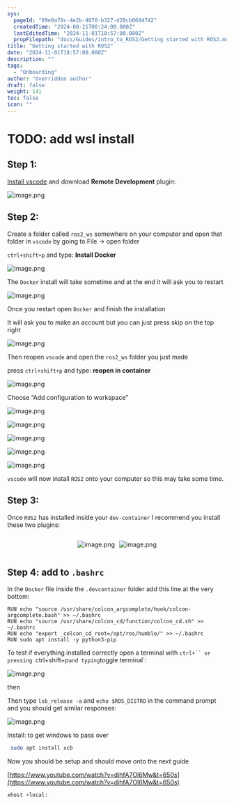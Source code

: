 ```yaml
---
sys:
  pageId: "89e0a78c-4e2b-4070-b327-d28cb0694742"
  createdTime: "2024-08-21T00:24:00.000Z"
  lastEditedTime: "2024-11-01T18:57:00.000Z"
  propFilepath: "docs/Guides/intro_to_ROS2/Getting started with ROS2.md"
title: "Getting started with ROS2"
date: "2024-11-01T18:57:00.000Z"
description: ""
tags:
  - "Onboarding"
author: "Overridden author"
draft: false
weight: 141
toc: false
icon: ""
---
```


# TODO: add wsl install

## Step 1:

[Install vscode](https://code.visualstudio.com/download) and download **Remote Development** plugin:

![image.png](https://prod-files-secure.s3.us-west-2.amazonaws.com/d518164a-d88e-44d1-a4ee-3adb3bd8bce0/efb52993-1881-4a40-b95e-6f020334f022/image.png?X-Amz-Algorithm=AWS4-HMAC-SHA256&X-Amz-Content-Sha256=UNSIGNED-PAYLOAD&X-Amz-Credential=ASIAZI2LB4662EHLSVXZ%2F20250416%2Fus-west-2%2Fs3%2Faws4_request&X-Amz-Date=20250416T041037Z&X-Amz-Expires=3600&X-Amz-Security-Token=IQoJb3JpZ2luX2VjELT%2F%2F%2F%2F%2F%2F%2F%2F%2F%2FwEaCXVzLXdlc3QtMiJGMEQCIAlsPmmAU8wmlh4Zz5JolZsUwhg7GUU1M%2FxdpCQronJAAiAF5on%2BcleKmc%2BWUw10P%2BLiZmiM7k88Vg7TWHEZsyTsair%2FAwg9EAAaDDYzNzQyMzE4MzgwNSIM3SpTMXb4hrv9TJWAKtwD8v6U8T1GIZNgIN7SLGt35WBBK%2FmKhwY1xCdLiDv8DRS6i%2FAvXDQLToj%2FpHdLziv777jhHvEJOGxV0wGeWWPLijzsvezza%2FKOlNI0olcxgFo1F5qZzlCFfM8G6Ach7uYO3ELG8hNjR6zxZuHUrTkDtot%2B7brnO6OUCopF1M4nmSmEeDDHMYNKfshNhkPcgw%2FR8AJJZxjwj%2BeoBB6X8vkotsvhdmt3tWB3wFKr1aaMjxruYWgRXtKAqmO43RscrffwVQOXXtR6pUS0U0MnStnoCbSlstBvp1GlcPjf0WhLAMtqyRzi98uWCLTjpKrrr11I80HskNMgdm6SGEtnchtn9KJ3HJq5oh9KYTWHhKBH40QJ9cCtWn85MMLT%2BMOfJraqU41UIk1Y3hweUoDBpIhIvW2bwTbLql7xpn1OW68HsicO7MOkvXf7QCQVqGUQC6JFsLnCxvNaeHIXscCRhvmqql8mCtcnTThXhQeeHFywuNlOCehH4DTBr7EQdHdq3MA8V5Oj73w2CGtPBO3NiNgmH5CGnbcd2lWM%2FU%2Bj82kfrfPV%2Fis1efvy8v1N7nfCICuw8OMNAkr2o1%2BRJgjhO0aaIBERtLpkWTUZyIHU5%2Fz8hSwLztW3P9xn7Mq2vZww79X8vwY6pgG%2BNHt512rIgyLgCO9tVtYuAPVbsaWsYix4ZA9mgPLDyKkbfe26VVG0ZC7r2VVY1pEoaCOkx64AYRRVVhBMGckT2NMU0tyAsyo%2Fskt8Q%2FAgApDvHqtX0HxZf8DJQ3S1ehVhBcXHJSkfs0E1hTGe072kKuVQ%2B%2B0m%2B4fJezzsAOOREByTxpe8pFp0SqEKXuidFuQP9uJZqr1vYond8OjZxZwU4PIiU6ko&X-Amz-Signature=92660010d5138377277f319dfd552fabf585349ee4e6250b62c34b0245ca3a2d&X-Amz-SignedHeaders=host&x-id=GetObject)

## Step 2:

Create a folder called `ros2_ws` somewhere on your computer and open that folder in `vscode` by going to File → open folder 

`ctrl+shift+p` and type: **Install Docker**

![image.png](https://prod-files-secure.s3.us-west-2.amazonaws.com/d518164a-d88e-44d1-a4ee-3adb3bd8bce0/2269dc0e-1cd5-47ff-bceb-c04ad9b2eab0/image.png?X-Amz-Algorithm=AWS4-HMAC-SHA256&X-Amz-Content-Sha256=UNSIGNED-PAYLOAD&X-Amz-Credential=ASIAZI2LB4662EHLSVXZ%2F20250416%2Fus-west-2%2Fs3%2Faws4_request&X-Amz-Date=20250416T041037Z&X-Amz-Expires=3600&X-Amz-Security-Token=IQoJb3JpZ2luX2VjELT%2F%2F%2F%2F%2F%2F%2F%2F%2F%2FwEaCXVzLXdlc3QtMiJGMEQCIAlsPmmAU8wmlh4Zz5JolZsUwhg7GUU1M%2FxdpCQronJAAiAF5on%2BcleKmc%2BWUw10P%2BLiZmiM7k88Vg7TWHEZsyTsair%2FAwg9EAAaDDYzNzQyMzE4MzgwNSIM3SpTMXb4hrv9TJWAKtwD8v6U8T1GIZNgIN7SLGt35WBBK%2FmKhwY1xCdLiDv8DRS6i%2FAvXDQLToj%2FpHdLziv777jhHvEJOGxV0wGeWWPLijzsvezza%2FKOlNI0olcxgFo1F5qZzlCFfM8G6Ach7uYO3ELG8hNjR6zxZuHUrTkDtot%2B7brnO6OUCopF1M4nmSmEeDDHMYNKfshNhkPcgw%2FR8AJJZxjwj%2BeoBB6X8vkotsvhdmt3tWB3wFKr1aaMjxruYWgRXtKAqmO43RscrffwVQOXXtR6pUS0U0MnStnoCbSlstBvp1GlcPjf0WhLAMtqyRzi98uWCLTjpKrrr11I80HskNMgdm6SGEtnchtn9KJ3HJq5oh9KYTWHhKBH40QJ9cCtWn85MMLT%2BMOfJraqU41UIk1Y3hweUoDBpIhIvW2bwTbLql7xpn1OW68HsicO7MOkvXf7QCQVqGUQC6JFsLnCxvNaeHIXscCRhvmqql8mCtcnTThXhQeeHFywuNlOCehH4DTBr7EQdHdq3MA8V5Oj73w2CGtPBO3NiNgmH5CGnbcd2lWM%2FU%2Bj82kfrfPV%2Fis1efvy8v1N7nfCICuw8OMNAkr2o1%2BRJgjhO0aaIBERtLpkWTUZyIHU5%2Fz8hSwLztW3P9xn7Mq2vZww79X8vwY6pgG%2BNHt512rIgyLgCO9tVtYuAPVbsaWsYix4ZA9mgPLDyKkbfe26VVG0ZC7r2VVY1pEoaCOkx64AYRRVVhBMGckT2NMU0tyAsyo%2Fskt8Q%2FAgApDvHqtX0HxZf8DJQ3S1ehVhBcXHJSkfs0E1hTGe072kKuVQ%2B%2B0m%2B4fJezzsAOOREByTxpe8pFp0SqEKXuidFuQP9uJZqr1vYond8OjZxZwU4PIiU6ko&X-Amz-Signature=a9334fbd2b8cc7c8986b9dbc0f07481b9d84b31fdc865173d0f7a6205c82d243&X-Amz-SignedHeaders=host&x-id=GetObject)

The `Docker` install will take sometime and at the end it will ask you to restart

![image.png](https://prod-files-secure.s3.us-west-2.amazonaws.com/d518164a-d88e-44d1-a4ee-3adb3bd8bce0/ed233f78-be33-4b1f-b89c-9c346c0e961e/image.png?X-Amz-Algorithm=AWS4-HMAC-SHA256&X-Amz-Content-Sha256=UNSIGNED-PAYLOAD&X-Amz-Credential=ASIAZI2LB4662EHLSVXZ%2F20250416%2Fus-west-2%2Fs3%2Faws4_request&X-Amz-Date=20250416T041037Z&X-Amz-Expires=3600&X-Amz-Security-Token=IQoJb3JpZ2luX2VjELT%2F%2F%2F%2F%2F%2F%2F%2F%2F%2FwEaCXVzLXdlc3QtMiJGMEQCIAlsPmmAU8wmlh4Zz5JolZsUwhg7GUU1M%2FxdpCQronJAAiAF5on%2BcleKmc%2BWUw10P%2BLiZmiM7k88Vg7TWHEZsyTsair%2FAwg9EAAaDDYzNzQyMzE4MzgwNSIM3SpTMXb4hrv9TJWAKtwD8v6U8T1GIZNgIN7SLGt35WBBK%2FmKhwY1xCdLiDv8DRS6i%2FAvXDQLToj%2FpHdLziv777jhHvEJOGxV0wGeWWPLijzsvezza%2FKOlNI0olcxgFo1F5qZzlCFfM8G6Ach7uYO3ELG8hNjR6zxZuHUrTkDtot%2B7brnO6OUCopF1M4nmSmEeDDHMYNKfshNhkPcgw%2FR8AJJZxjwj%2BeoBB6X8vkotsvhdmt3tWB3wFKr1aaMjxruYWgRXtKAqmO43RscrffwVQOXXtR6pUS0U0MnStnoCbSlstBvp1GlcPjf0WhLAMtqyRzi98uWCLTjpKrrr11I80HskNMgdm6SGEtnchtn9KJ3HJq5oh9KYTWHhKBH40QJ9cCtWn85MMLT%2BMOfJraqU41UIk1Y3hweUoDBpIhIvW2bwTbLql7xpn1OW68HsicO7MOkvXf7QCQVqGUQC6JFsLnCxvNaeHIXscCRhvmqql8mCtcnTThXhQeeHFywuNlOCehH4DTBr7EQdHdq3MA8V5Oj73w2CGtPBO3NiNgmH5CGnbcd2lWM%2FU%2Bj82kfrfPV%2Fis1efvy8v1N7nfCICuw8OMNAkr2o1%2BRJgjhO0aaIBERtLpkWTUZyIHU5%2Fz8hSwLztW3P9xn7Mq2vZww79X8vwY6pgG%2BNHt512rIgyLgCO9tVtYuAPVbsaWsYix4ZA9mgPLDyKkbfe26VVG0ZC7r2VVY1pEoaCOkx64AYRRVVhBMGckT2NMU0tyAsyo%2Fskt8Q%2FAgApDvHqtX0HxZf8DJQ3S1ehVhBcXHJSkfs0E1hTGe072kKuVQ%2B%2B0m%2B4fJezzsAOOREByTxpe8pFp0SqEKXuidFuQP9uJZqr1vYond8OjZxZwU4PIiU6ko&X-Amz-Signature=c75f68a5832aa2321c183af52caf10c8fec4a311400a087f996c249d8169b4a6&X-Amz-SignedHeaders=host&x-id=GetObject)

Once you restart open `Docker` and finish the installation

It will ask you to make an account but you can just press skip on the top right

![image.png](https://prod-files-secure.s3.us-west-2.amazonaws.com/d518164a-d88e-44d1-a4ee-3adb3bd8bce0/21010ad9-1659-4fd9-9f59-9932a09b2a3d/image.png?X-Amz-Algorithm=AWS4-HMAC-SHA256&X-Amz-Content-Sha256=UNSIGNED-PAYLOAD&X-Amz-Credential=ASIAZI2LB4662EHLSVXZ%2F20250416%2Fus-west-2%2Fs3%2Faws4_request&X-Amz-Date=20250416T041037Z&X-Amz-Expires=3600&X-Amz-Security-Token=IQoJb3JpZ2luX2VjELT%2F%2F%2F%2F%2F%2F%2F%2F%2F%2FwEaCXVzLXdlc3QtMiJGMEQCIAlsPmmAU8wmlh4Zz5JolZsUwhg7GUU1M%2FxdpCQronJAAiAF5on%2BcleKmc%2BWUw10P%2BLiZmiM7k88Vg7TWHEZsyTsair%2FAwg9EAAaDDYzNzQyMzE4MzgwNSIM3SpTMXb4hrv9TJWAKtwD8v6U8T1GIZNgIN7SLGt35WBBK%2FmKhwY1xCdLiDv8DRS6i%2FAvXDQLToj%2FpHdLziv777jhHvEJOGxV0wGeWWPLijzsvezza%2FKOlNI0olcxgFo1F5qZzlCFfM8G6Ach7uYO3ELG8hNjR6zxZuHUrTkDtot%2B7brnO6OUCopF1M4nmSmEeDDHMYNKfshNhkPcgw%2FR8AJJZxjwj%2BeoBB6X8vkotsvhdmt3tWB3wFKr1aaMjxruYWgRXtKAqmO43RscrffwVQOXXtR6pUS0U0MnStnoCbSlstBvp1GlcPjf0WhLAMtqyRzi98uWCLTjpKrrr11I80HskNMgdm6SGEtnchtn9KJ3HJq5oh9KYTWHhKBH40QJ9cCtWn85MMLT%2BMOfJraqU41UIk1Y3hweUoDBpIhIvW2bwTbLql7xpn1OW68HsicO7MOkvXf7QCQVqGUQC6JFsLnCxvNaeHIXscCRhvmqql8mCtcnTThXhQeeHFywuNlOCehH4DTBr7EQdHdq3MA8V5Oj73w2CGtPBO3NiNgmH5CGnbcd2lWM%2FU%2Bj82kfrfPV%2Fis1efvy8v1N7nfCICuw8OMNAkr2o1%2BRJgjhO0aaIBERtLpkWTUZyIHU5%2Fz8hSwLztW3P9xn7Mq2vZww79X8vwY6pgG%2BNHt512rIgyLgCO9tVtYuAPVbsaWsYix4ZA9mgPLDyKkbfe26VVG0ZC7r2VVY1pEoaCOkx64AYRRVVhBMGckT2NMU0tyAsyo%2Fskt8Q%2FAgApDvHqtX0HxZf8DJQ3S1ehVhBcXHJSkfs0E1hTGe072kKuVQ%2B%2B0m%2B4fJezzsAOOREByTxpe8pFp0SqEKXuidFuQP9uJZqr1vYond8OjZxZwU4PIiU6ko&X-Amz-Signature=b6dd779295438ab4a95ce43de80213b0dcce0e2115809bacc7c43a2bfef9d0da&X-Amz-SignedHeaders=host&x-id=GetObject)

Then reopen `vscode` and open the `ros2_ws` folder you just made

press `ctrl+shift+p` and type: **reopen in container**

![image.png](https://prod-files-secure.s3.us-west-2.amazonaws.com/d518164a-d88e-44d1-a4ee-3adb3bd8bce0/4e93b8c2-41ad-488c-8095-c74205196118/image.png?X-Amz-Algorithm=AWS4-HMAC-SHA256&X-Amz-Content-Sha256=UNSIGNED-PAYLOAD&X-Amz-Credential=ASIAZI2LB4662EHLSVXZ%2F20250416%2Fus-west-2%2Fs3%2Faws4_request&X-Amz-Date=20250416T041037Z&X-Amz-Expires=3600&X-Amz-Security-Token=IQoJb3JpZ2luX2VjELT%2F%2F%2F%2F%2F%2F%2F%2F%2F%2FwEaCXVzLXdlc3QtMiJGMEQCIAlsPmmAU8wmlh4Zz5JolZsUwhg7GUU1M%2FxdpCQronJAAiAF5on%2BcleKmc%2BWUw10P%2BLiZmiM7k88Vg7TWHEZsyTsair%2FAwg9EAAaDDYzNzQyMzE4MzgwNSIM3SpTMXb4hrv9TJWAKtwD8v6U8T1GIZNgIN7SLGt35WBBK%2FmKhwY1xCdLiDv8DRS6i%2FAvXDQLToj%2FpHdLziv777jhHvEJOGxV0wGeWWPLijzsvezza%2FKOlNI0olcxgFo1F5qZzlCFfM8G6Ach7uYO3ELG8hNjR6zxZuHUrTkDtot%2B7brnO6OUCopF1M4nmSmEeDDHMYNKfshNhkPcgw%2FR8AJJZxjwj%2BeoBB6X8vkotsvhdmt3tWB3wFKr1aaMjxruYWgRXtKAqmO43RscrffwVQOXXtR6pUS0U0MnStnoCbSlstBvp1GlcPjf0WhLAMtqyRzi98uWCLTjpKrrr11I80HskNMgdm6SGEtnchtn9KJ3HJq5oh9KYTWHhKBH40QJ9cCtWn85MMLT%2BMOfJraqU41UIk1Y3hweUoDBpIhIvW2bwTbLql7xpn1OW68HsicO7MOkvXf7QCQVqGUQC6JFsLnCxvNaeHIXscCRhvmqql8mCtcnTThXhQeeHFywuNlOCehH4DTBr7EQdHdq3MA8V5Oj73w2CGtPBO3NiNgmH5CGnbcd2lWM%2FU%2Bj82kfrfPV%2Fis1efvy8v1N7nfCICuw8OMNAkr2o1%2BRJgjhO0aaIBERtLpkWTUZyIHU5%2Fz8hSwLztW3P9xn7Mq2vZww79X8vwY6pgG%2BNHt512rIgyLgCO9tVtYuAPVbsaWsYix4ZA9mgPLDyKkbfe26VVG0ZC7r2VVY1pEoaCOkx64AYRRVVhBMGckT2NMU0tyAsyo%2Fskt8Q%2FAgApDvHqtX0HxZf8DJQ3S1ehVhBcXHJSkfs0E1hTGe072kKuVQ%2B%2B0m%2B4fJezzsAOOREByTxpe8pFp0SqEKXuidFuQP9uJZqr1vYond8OjZxZwU4PIiU6ko&X-Amz-Signature=1e915c6482931ceae986d38332fb0e9c688da7a1396e5248165717c4682a0329&X-Amz-SignedHeaders=host&x-id=GetObject)

Choose “Add configuration to workspace”

![image.png](https://prod-files-secure.s3.us-west-2.amazonaws.com/d518164a-d88e-44d1-a4ee-3adb3bd8bce0/9560b282-5060-4989-ba37-97e7b2c22476/image.png?X-Amz-Algorithm=AWS4-HMAC-SHA256&X-Amz-Content-Sha256=UNSIGNED-PAYLOAD&X-Amz-Credential=ASIAZI2LB4662EHLSVXZ%2F20250416%2Fus-west-2%2Fs3%2Faws4_request&X-Amz-Date=20250416T041037Z&X-Amz-Expires=3600&X-Amz-Security-Token=IQoJb3JpZ2luX2VjELT%2F%2F%2F%2F%2F%2F%2F%2F%2F%2FwEaCXVzLXdlc3QtMiJGMEQCIAlsPmmAU8wmlh4Zz5JolZsUwhg7GUU1M%2FxdpCQronJAAiAF5on%2BcleKmc%2BWUw10P%2BLiZmiM7k88Vg7TWHEZsyTsair%2FAwg9EAAaDDYzNzQyMzE4MzgwNSIM3SpTMXb4hrv9TJWAKtwD8v6U8T1GIZNgIN7SLGt35WBBK%2FmKhwY1xCdLiDv8DRS6i%2FAvXDQLToj%2FpHdLziv777jhHvEJOGxV0wGeWWPLijzsvezza%2FKOlNI0olcxgFo1F5qZzlCFfM8G6Ach7uYO3ELG8hNjR6zxZuHUrTkDtot%2B7brnO6OUCopF1M4nmSmEeDDHMYNKfshNhkPcgw%2FR8AJJZxjwj%2BeoBB6X8vkotsvhdmt3tWB3wFKr1aaMjxruYWgRXtKAqmO43RscrffwVQOXXtR6pUS0U0MnStnoCbSlstBvp1GlcPjf0WhLAMtqyRzi98uWCLTjpKrrr11I80HskNMgdm6SGEtnchtn9KJ3HJq5oh9KYTWHhKBH40QJ9cCtWn85MMLT%2BMOfJraqU41UIk1Y3hweUoDBpIhIvW2bwTbLql7xpn1OW68HsicO7MOkvXf7QCQVqGUQC6JFsLnCxvNaeHIXscCRhvmqql8mCtcnTThXhQeeHFywuNlOCehH4DTBr7EQdHdq3MA8V5Oj73w2CGtPBO3NiNgmH5CGnbcd2lWM%2FU%2Bj82kfrfPV%2Fis1efvy8v1N7nfCICuw8OMNAkr2o1%2BRJgjhO0aaIBERtLpkWTUZyIHU5%2Fz8hSwLztW3P9xn7Mq2vZww79X8vwY6pgG%2BNHt512rIgyLgCO9tVtYuAPVbsaWsYix4ZA9mgPLDyKkbfe26VVG0ZC7r2VVY1pEoaCOkx64AYRRVVhBMGckT2NMU0tyAsyo%2Fskt8Q%2FAgApDvHqtX0HxZf8DJQ3S1ehVhBcXHJSkfs0E1hTGe072kKuVQ%2B%2B0m%2B4fJezzsAOOREByTxpe8pFp0SqEKXuidFuQP9uJZqr1vYond8OjZxZwU4PIiU6ko&X-Amz-Signature=ea9132c6dec357bc69e8dbc8a62f07b03539dcd05afa1c9c6f87317241be36bf&X-Amz-SignedHeaders=host&x-id=GetObject)

![image.png](https://prod-files-secure.s3.us-west-2.amazonaws.com/d518164a-d88e-44d1-a4ee-3adb3bd8bce0/2ee63f81-886b-48e8-a553-dc6e5eac99e4/image.png?X-Amz-Algorithm=AWS4-HMAC-SHA256&X-Amz-Content-Sha256=UNSIGNED-PAYLOAD&X-Amz-Credential=ASIAZI2LB4662EHLSVXZ%2F20250416%2Fus-west-2%2Fs3%2Faws4_request&X-Amz-Date=20250416T041037Z&X-Amz-Expires=3600&X-Amz-Security-Token=IQoJb3JpZ2luX2VjELT%2F%2F%2F%2F%2F%2F%2F%2F%2F%2FwEaCXVzLXdlc3QtMiJGMEQCIAlsPmmAU8wmlh4Zz5JolZsUwhg7GUU1M%2FxdpCQronJAAiAF5on%2BcleKmc%2BWUw10P%2BLiZmiM7k88Vg7TWHEZsyTsair%2FAwg9EAAaDDYzNzQyMzE4MzgwNSIM3SpTMXb4hrv9TJWAKtwD8v6U8T1GIZNgIN7SLGt35WBBK%2FmKhwY1xCdLiDv8DRS6i%2FAvXDQLToj%2FpHdLziv777jhHvEJOGxV0wGeWWPLijzsvezza%2FKOlNI0olcxgFo1F5qZzlCFfM8G6Ach7uYO3ELG8hNjR6zxZuHUrTkDtot%2B7brnO6OUCopF1M4nmSmEeDDHMYNKfshNhkPcgw%2FR8AJJZxjwj%2BeoBB6X8vkotsvhdmt3tWB3wFKr1aaMjxruYWgRXtKAqmO43RscrffwVQOXXtR6pUS0U0MnStnoCbSlstBvp1GlcPjf0WhLAMtqyRzi98uWCLTjpKrrr11I80HskNMgdm6SGEtnchtn9KJ3HJq5oh9KYTWHhKBH40QJ9cCtWn85MMLT%2BMOfJraqU41UIk1Y3hweUoDBpIhIvW2bwTbLql7xpn1OW68HsicO7MOkvXf7QCQVqGUQC6JFsLnCxvNaeHIXscCRhvmqql8mCtcnTThXhQeeHFywuNlOCehH4DTBr7EQdHdq3MA8V5Oj73w2CGtPBO3NiNgmH5CGnbcd2lWM%2FU%2Bj82kfrfPV%2Fis1efvy8v1N7nfCICuw8OMNAkr2o1%2BRJgjhO0aaIBERtLpkWTUZyIHU5%2Fz8hSwLztW3P9xn7Mq2vZww79X8vwY6pgG%2BNHt512rIgyLgCO9tVtYuAPVbsaWsYix4ZA9mgPLDyKkbfe26VVG0ZC7r2VVY1pEoaCOkx64AYRRVVhBMGckT2NMU0tyAsyo%2Fskt8Q%2FAgApDvHqtX0HxZf8DJQ3S1ehVhBcXHJSkfs0E1hTGe072kKuVQ%2B%2B0m%2B4fJezzsAOOREByTxpe8pFp0SqEKXuidFuQP9uJZqr1vYond8OjZxZwU4PIiU6ko&X-Amz-Signature=909364fbef52b58338148ec574c353f2b594ab1b5b66e5963199771423b5d809&X-Amz-SignedHeaders=host&x-id=GetObject)

![image.png](https://prod-files-secure.s3.us-west-2.amazonaws.com/d518164a-d88e-44d1-a4ee-3adb3bd8bce0/ae1580b2-b048-407e-aed9-b584224a7a04/image.png?X-Amz-Algorithm=AWS4-HMAC-SHA256&X-Amz-Content-Sha256=UNSIGNED-PAYLOAD&X-Amz-Credential=ASIAZI2LB4662EHLSVXZ%2F20250416%2Fus-west-2%2Fs3%2Faws4_request&X-Amz-Date=20250416T041037Z&X-Amz-Expires=3600&X-Amz-Security-Token=IQoJb3JpZ2luX2VjELT%2F%2F%2F%2F%2F%2F%2F%2F%2F%2FwEaCXVzLXdlc3QtMiJGMEQCIAlsPmmAU8wmlh4Zz5JolZsUwhg7GUU1M%2FxdpCQronJAAiAF5on%2BcleKmc%2BWUw10P%2BLiZmiM7k88Vg7TWHEZsyTsair%2FAwg9EAAaDDYzNzQyMzE4MzgwNSIM3SpTMXb4hrv9TJWAKtwD8v6U8T1GIZNgIN7SLGt35WBBK%2FmKhwY1xCdLiDv8DRS6i%2FAvXDQLToj%2FpHdLziv777jhHvEJOGxV0wGeWWPLijzsvezza%2FKOlNI0olcxgFo1F5qZzlCFfM8G6Ach7uYO3ELG8hNjR6zxZuHUrTkDtot%2B7brnO6OUCopF1M4nmSmEeDDHMYNKfshNhkPcgw%2FR8AJJZxjwj%2BeoBB6X8vkotsvhdmt3tWB3wFKr1aaMjxruYWgRXtKAqmO43RscrffwVQOXXtR6pUS0U0MnStnoCbSlstBvp1GlcPjf0WhLAMtqyRzi98uWCLTjpKrrr11I80HskNMgdm6SGEtnchtn9KJ3HJq5oh9KYTWHhKBH40QJ9cCtWn85MMLT%2BMOfJraqU41UIk1Y3hweUoDBpIhIvW2bwTbLql7xpn1OW68HsicO7MOkvXf7QCQVqGUQC6JFsLnCxvNaeHIXscCRhvmqql8mCtcnTThXhQeeHFywuNlOCehH4DTBr7EQdHdq3MA8V5Oj73w2CGtPBO3NiNgmH5CGnbcd2lWM%2FU%2Bj82kfrfPV%2Fis1efvy8v1N7nfCICuw8OMNAkr2o1%2BRJgjhO0aaIBERtLpkWTUZyIHU5%2Fz8hSwLztW3P9xn7Mq2vZww79X8vwY6pgG%2BNHt512rIgyLgCO9tVtYuAPVbsaWsYix4ZA9mgPLDyKkbfe26VVG0ZC7r2VVY1pEoaCOkx64AYRRVVhBMGckT2NMU0tyAsyo%2Fskt8Q%2FAgApDvHqtX0HxZf8DJQ3S1ehVhBcXHJSkfs0E1hTGe072kKuVQ%2B%2B0m%2B4fJezzsAOOREByTxpe8pFp0SqEKXuidFuQP9uJZqr1vYond8OjZxZwU4PIiU6ko&X-Amz-Signature=852c956a6ab7752ea50411cd546bb5e46d9a03916e1cbe65c1b519ffc95e6315&X-Amz-SignedHeaders=host&x-id=GetObject)

![image.png](https://prod-files-secure.s3.us-west-2.amazonaws.com/d518164a-d88e-44d1-a4ee-3adb3bd8bce0/53255b28-f75e-430f-b9e3-c0ac8577e42b/image.png?X-Amz-Algorithm=AWS4-HMAC-SHA256&X-Amz-Content-Sha256=UNSIGNED-PAYLOAD&X-Amz-Credential=ASIAZI2LB4662EHLSVXZ%2F20250416%2Fus-west-2%2Fs3%2Faws4_request&X-Amz-Date=20250416T041037Z&X-Amz-Expires=3600&X-Amz-Security-Token=IQoJb3JpZ2luX2VjELT%2F%2F%2F%2F%2F%2F%2F%2F%2F%2FwEaCXVzLXdlc3QtMiJGMEQCIAlsPmmAU8wmlh4Zz5JolZsUwhg7GUU1M%2FxdpCQronJAAiAF5on%2BcleKmc%2BWUw10P%2BLiZmiM7k88Vg7TWHEZsyTsair%2FAwg9EAAaDDYzNzQyMzE4MzgwNSIM3SpTMXb4hrv9TJWAKtwD8v6U8T1GIZNgIN7SLGt35WBBK%2FmKhwY1xCdLiDv8DRS6i%2FAvXDQLToj%2FpHdLziv777jhHvEJOGxV0wGeWWPLijzsvezza%2FKOlNI0olcxgFo1F5qZzlCFfM8G6Ach7uYO3ELG8hNjR6zxZuHUrTkDtot%2B7brnO6OUCopF1M4nmSmEeDDHMYNKfshNhkPcgw%2FR8AJJZxjwj%2BeoBB6X8vkotsvhdmt3tWB3wFKr1aaMjxruYWgRXtKAqmO43RscrffwVQOXXtR6pUS0U0MnStnoCbSlstBvp1GlcPjf0WhLAMtqyRzi98uWCLTjpKrrr11I80HskNMgdm6SGEtnchtn9KJ3HJq5oh9KYTWHhKBH40QJ9cCtWn85MMLT%2BMOfJraqU41UIk1Y3hweUoDBpIhIvW2bwTbLql7xpn1OW68HsicO7MOkvXf7QCQVqGUQC6JFsLnCxvNaeHIXscCRhvmqql8mCtcnTThXhQeeHFywuNlOCehH4DTBr7EQdHdq3MA8V5Oj73w2CGtPBO3NiNgmH5CGnbcd2lWM%2FU%2Bj82kfrfPV%2Fis1efvy8v1N7nfCICuw8OMNAkr2o1%2BRJgjhO0aaIBERtLpkWTUZyIHU5%2Fz8hSwLztW3P9xn7Mq2vZww79X8vwY6pgG%2BNHt512rIgyLgCO9tVtYuAPVbsaWsYix4ZA9mgPLDyKkbfe26VVG0ZC7r2VVY1pEoaCOkx64AYRRVVhBMGckT2NMU0tyAsyo%2Fskt8Q%2FAgApDvHqtX0HxZf8DJQ3S1ehVhBcXHJSkfs0E1hTGe072kKuVQ%2B%2B0m%2B4fJezzsAOOREByTxpe8pFp0SqEKXuidFuQP9uJZqr1vYond8OjZxZwU4PIiU6ko&X-Amz-Signature=dff8eefdefe177267fcd2cc5cb98827e0656f7cecdb40b6f9fea06b8aa3a3c3d&X-Amz-SignedHeaders=host&x-id=GetObject)

![image.png](https://prod-files-secure.s3.us-west-2.amazonaws.com/d518164a-d88e-44d1-a4ee-3adb3bd8bce0/7c562767-5af9-4ffb-97d1-327bcdf4ee00/image.png?X-Amz-Algorithm=AWS4-HMAC-SHA256&X-Amz-Content-Sha256=UNSIGNED-PAYLOAD&X-Amz-Credential=ASIAZI2LB4662EHLSVXZ%2F20250416%2Fus-west-2%2Fs3%2Faws4_request&X-Amz-Date=20250416T041037Z&X-Amz-Expires=3600&X-Amz-Security-Token=IQoJb3JpZ2luX2VjELT%2F%2F%2F%2F%2F%2F%2F%2F%2F%2FwEaCXVzLXdlc3QtMiJGMEQCIAlsPmmAU8wmlh4Zz5JolZsUwhg7GUU1M%2FxdpCQronJAAiAF5on%2BcleKmc%2BWUw10P%2BLiZmiM7k88Vg7TWHEZsyTsair%2FAwg9EAAaDDYzNzQyMzE4MzgwNSIM3SpTMXb4hrv9TJWAKtwD8v6U8T1GIZNgIN7SLGt35WBBK%2FmKhwY1xCdLiDv8DRS6i%2FAvXDQLToj%2FpHdLziv777jhHvEJOGxV0wGeWWPLijzsvezza%2FKOlNI0olcxgFo1F5qZzlCFfM8G6Ach7uYO3ELG8hNjR6zxZuHUrTkDtot%2B7brnO6OUCopF1M4nmSmEeDDHMYNKfshNhkPcgw%2FR8AJJZxjwj%2BeoBB6X8vkotsvhdmt3tWB3wFKr1aaMjxruYWgRXtKAqmO43RscrffwVQOXXtR6pUS0U0MnStnoCbSlstBvp1GlcPjf0WhLAMtqyRzi98uWCLTjpKrrr11I80HskNMgdm6SGEtnchtn9KJ3HJq5oh9KYTWHhKBH40QJ9cCtWn85MMLT%2BMOfJraqU41UIk1Y3hweUoDBpIhIvW2bwTbLql7xpn1OW68HsicO7MOkvXf7QCQVqGUQC6JFsLnCxvNaeHIXscCRhvmqql8mCtcnTThXhQeeHFywuNlOCehH4DTBr7EQdHdq3MA8V5Oj73w2CGtPBO3NiNgmH5CGnbcd2lWM%2FU%2Bj82kfrfPV%2Fis1efvy8v1N7nfCICuw8OMNAkr2o1%2BRJgjhO0aaIBERtLpkWTUZyIHU5%2Fz8hSwLztW3P9xn7Mq2vZww79X8vwY6pgG%2BNHt512rIgyLgCO9tVtYuAPVbsaWsYix4ZA9mgPLDyKkbfe26VVG0ZC7r2VVY1pEoaCOkx64AYRRVVhBMGckT2NMU0tyAsyo%2Fskt8Q%2FAgApDvHqtX0HxZf8DJQ3S1ehVhBcXHJSkfs0E1hTGe072kKuVQ%2B%2B0m%2B4fJezzsAOOREByTxpe8pFp0SqEKXuidFuQP9uJZqr1vYond8OjZxZwU4PIiU6ko&X-Amz-Signature=060e34bda92c80cbc1e1aa884dd18ea9d17b498fac61d54988ed95ab845f3d7b&X-Amz-SignedHeaders=host&x-id=GetObject)

`vscode` will now install `ROS2` onto your computer so this may take some time.

## Step 3:

Once `ROS2` has installed inside your `dev-container` I recommend you install these two plugins:

<div style="display: flex;flex-direction: row; column-gap:10px; max-width: 630px;justify-content: center;">
<div>

![image.png](https://prod-files-secure.s3.us-west-2.amazonaws.com/d518164a-d88e-44d1-a4ee-3adb3bd8bce0/3fc3d550-5a54-4ba1-ba6b-faa01cdb7369/image.png?X-Amz-Algorithm=AWS4-HMAC-SHA256&X-Amz-Content-Sha256=UNSIGNED-PAYLOAD&X-Amz-Credential=ASIAZI2LB4664ARQTHJJ%2F20250416%2Fus-west-2%2Fs3%2Faws4_request&X-Amz-Date=20250416T041043Z&X-Amz-Expires=3600&X-Amz-Security-Token=IQoJb3JpZ2luX2VjELT%2F%2F%2F%2F%2F%2F%2F%2F%2F%2FwEaCXVzLXdlc3QtMiJHMEUCIQDe7n7VYGvoAbP1Rmmo0xN0OEiR3cEggDSsBtkbRzUBZQIgCDHMLDj1alO6kiKgFRKCOEfntVC7alx1lQYLX4kKBg0q%2FwMIPRAAGgw2Mzc0MjMxODM4MDUiDBE4VzxqHbF3JdGYMyrcAxrlZUyPkf5RhjuAJAdJEO0dy55l9lyd3TPgygI44dTAknaGBdg4008GG%2FZHNMWgFVfsM3ZEf2SJ476q92UuPOtJjnZ2W%2BLn2dC67bMduKQ6te7GOtENRJ02VBBk9SFl3F2wGW9318SXyoY7rIwjVhOojB4WeTesWmaPXiMQOALoAbVSBbGjQvHw0IGIkLcnDc%2BCfMdlXz8EBhHeOd41QYIzaFXJtu8srpy7Kv9zw%2FqihAuWuBvp7DKFXkrYEIHwXo3%2BE5RpKTXBJbfZEErP27Wfx7jLq7q6WmSzyO2ESZ2MQch7cTdkuZ%2BQ16jo79SFyc55GpE97k8wBB6tPJEycS8Rn1WZS4C2p9NhdHXlU%2B42RdOv5qPUtYFLQjFCs2xaHvnxHhVArEqUApcfG5UF2jlL7hz04%2BLb4BHCLw60b0DZ70xhWJeP5NnVQQDCYNr2flN6PL1c0GoBMjya4K2Q0HifDwgIub604Yfktoh3vIoUB9uKDETLtWw9zVl6ziJW25oSe6lQtKNFk1gn%2F44ngzJn8YIiGvl4JaVr7leo8vjdmknDkYtxKd4n0ej0jRC8iUT2UWFmRUQWKIBZ9hGt7FqZP%2BoMwul0Eg%2Fb4MlToucU6PIY3m2kQjY0ErAnMP7V%2FL8GOqUB5xLhi9psJbKwX8PFuP9yla5VtyDsNwlhOthZGyWq9fBecF1U9cv9oSfmMzjcLGUrVWVLFoPfBnlJw%2BIMtwDcDAlgN45Uo2q47T4m%2FAfc2cQuR2COPhriqXv00mLa8nQeVpJ0DZk%2FZXVi0C57X76n%2FM2K43E9NM%2FAXrOnPqClW%2BnBphqV1FAbQ4eydRj50Z9c5EtvajHLfMrxac7GNuIWeEDLZP3a&X-Amz-Signature=81018d56d4e6496b6d4878fdaa09a8ee2141ba95809d4f8aa9ed1350d357027f&X-Amz-SignedHeaders=host&x-id=GetObject)

</div>
<div>

![image.png](https://prod-files-secure.s3.us-west-2.amazonaws.com/d518164a-d88e-44d1-a4ee-3adb3bd8bce0/d994cc66-13c2-4093-a5a3-f84cf4601a82/image.png?X-Amz-Algorithm=AWS4-HMAC-SHA256&X-Amz-Content-Sha256=UNSIGNED-PAYLOAD&X-Amz-Credential=ASIAZI2LB466YQT2S725%2F20250416%2Fus-west-2%2Fs3%2Faws4_request&X-Amz-Date=20250416T041043Z&X-Amz-Expires=3600&X-Amz-Security-Token=IQoJb3JpZ2luX2VjELT%2F%2F%2F%2F%2F%2F%2F%2F%2F%2FwEaCXVzLXdlc3QtMiJHMEUCIFnl4Q1cIzRoX2Zv15TfnHn3b%2Bpq76F3eXCDDbN0Zaf%2FAiEA4TZofHcEPzPQK%2F4r7%2BIwRWjIEpEfO0FZfdnMFYn0SfAq%2FwMIPRAAGgw2Mzc0MjMxODM4MDUiDDy9GBqpfa9WFrn5kircA5C%2BcDahUcNx4rpr%2BTkhTVvze9d0y48aTlnsVDG3uQ1UPBzzq8GcsvJjFReBhg%2FJ8B%2FfW6p2CrF%2F%2B1sdY4sZ8ahyxAuT%2F5EFY3tzdGXoV6a3AG%2F31JfPAsrYT2sYdFUEo6hgFGhFZ0%2BEGeGXdZF%2FFNDkL%2BrHdMVAXn8QCLUmzRXr1rrKuLopYw8YEcuNe9bW%2FS2vPyIdmME0XKWuo4082wf%2BpBocycwp3nIk%2F2S%2Bcn5nJwYMZr6JQf%2FR5MIJX%2FoKZaDF%2FG2zIcwmB4u6jKsy9xbpeQcf0Lbmb3pSyDpsdn8TzvsIvbNaJebLfYVARjb63ukwllLri64GL2Fj%2F0lPI5%2BGJaHb%2FXkcQOSlMlae0uIyyRKifTN%2F%2BgKehlGnJjaCsi5kkZiu7OqtjZPBIE59AysIqiGcAHciZUDreWgdYSprQjVYmWWssq%2FIBV%2FZU9rJLazpc6KQ2%2FLuoHxvLXuPR1IiizTbdjm11N0Uc%2FsJ0FyHLOOlTOoVwO%2FVGbmF8wtzs%2FYkcfBf20ICdWuamU6x%2BwcQCk1F%2F2FtqVHYUZbzV8TkwOKRonFsSlTdRnKFax0kCUJeDBNgvXNBkapc3Ui00x5M%2ByHLOPvAJ6NrUtDIIv6BrdKI%2BfUF46krCGB9MIzX%2FL8GOqUBJNGkEeCia%2B0ahFV2djDcA2fMqEmOwHfXVPUHdlVO4oseyoFPyCKwpHF2aCVqhtBflaYwFmLRFHGoGgqE43kdZZ8LPkatcet3OgwTnDlHCtVSuCjn94L2x9NlPNjLmNuC%2BepJKbkUCVOXznOYk80Ir0vY0Q%2FmwaF8I8%2FG%2FzpaRKAWNceIf2a45933hSGdMFOGigC2%2BtlcSDlO3cWrIcYmw1Nm2RRQ&X-Amz-Signature=80b617a2345160a523b7b776abacc98fa881d5c7e7cab417edc3636cb29eba76&X-Amz-SignedHeaders=host&x-id=GetObject)

</div>
</div>

## Step 4: add to `.bashrc`

In the `Docker` file inside the `.devcontainer` folder add this line at the very bottom: 

```docker
RUN echo "source /usr/share/colcon_argcomplete/hook/colcon-argcomplete.bash" >> ~/.bashrc
RUN echo "source /usr/share/colcon_cd/function/colcon_cd.sh" >> ~/.bashrc
RUN echo "export _colcon_cd_root=/opt/ros/humble/" >> ~/.bashrc
RUN sudo apt install -y python3-pip 
```

To test if everything installed correctly open a terminal with `ctrl+`` or pressing `ctrl+shift+p` and typing `toggle terminal`:

![image.png](https://prod-files-secure.s3.us-west-2.amazonaws.com/d518164a-d88e-44d1-a4ee-3adb3bd8bce0/6a4943d8-b04e-4c02-9a58-775f3384d1a5/image.png?X-Amz-Algorithm=AWS4-HMAC-SHA256&X-Amz-Content-Sha256=UNSIGNED-PAYLOAD&X-Amz-Credential=ASIAZI2LB4662EHLSVXZ%2F20250416%2Fus-west-2%2Fs3%2Faws4_request&X-Amz-Date=20250416T041037Z&X-Amz-Expires=3600&X-Amz-Security-Token=IQoJb3JpZ2luX2VjELT%2F%2F%2F%2F%2F%2F%2F%2F%2F%2FwEaCXVzLXdlc3QtMiJGMEQCIAlsPmmAU8wmlh4Zz5JolZsUwhg7GUU1M%2FxdpCQronJAAiAF5on%2BcleKmc%2BWUw10P%2BLiZmiM7k88Vg7TWHEZsyTsair%2FAwg9EAAaDDYzNzQyMzE4MzgwNSIM3SpTMXb4hrv9TJWAKtwD8v6U8T1GIZNgIN7SLGt35WBBK%2FmKhwY1xCdLiDv8DRS6i%2FAvXDQLToj%2FpHdLziv777jhHvEJOGxV0wGeWWPLijzsvezza%2FKOlNI0olcxgFo1F5qZzlCFfM8G6Ach7uYO3ELG8hNjR6zxZuHUrTkDtot%2B7brnO6OUCopF1M4nmSmEeDDHMYNKfshNhkPcgw%2FR8AJJZxjwj%2BeoBB6X8vkotsvhdmt3tWB3wFKr1aaMjxruYWgRXtKAqmO43RscrffwVQOXXtR6pUS0U0MnStnoCbSlstBvp1GlcPjf0WhLAMtqyRzi98uWCLTjpKrrr11I80HskNMgdm6SGEtnchtn9KJ3HJq5oh9KYTWHhKBH40QJ9cCtWn85MMLT%2BMOfJraqU41UIk1Y3hweUoDBpIhIvW2bwTbLql7xpn1OW68HsicO7MOkvXf7QCQVqGUQC6JFsLnCxvNaeHIXscCRhvmqql8mCtcnTThXhQeeHFywuNlOCehH4DTBr7EQdHdq3MA8V5Oj73w2CGtPBO3NiNgmH5CGnbcd2lWM%2FU%2Bj82kfrfPV%2Fis1efvy8v1N7nfCICuw8OMNAkr2o1%2BRJgjhO0aaIBERtLpkWTUZyIHU5%2Fz8hSwLztW3P9xn7Mq2vZww79X8vwY6pgG%2BNHt512rIgyLgCO9tVtYuAPVbsaWsYix4ZA9mgPLDyKkbfe26VVG0ZC7r2VVY1pEoaCOkx64AYRRVVhBMGckT2NMU0tyAsyo%2Fskt8Q%2FAgApDvHqtX0HxZf8DJQ3S1ehVhBcXHJSkfs0E1hTGe072kKuVQ%2B%2B0m%2B4fJezzsAOOREByTxpe8pFp0SqEKXuidFuQP9uJZqr1vYond8OjZxZwU4PIiU6ko&X-Amz-Signature=112c9b47dc605ceacdae6bf57561e892bb0768ae26fc7ab98949940bd13a0585&X-Amz-SignedHeaders=host&x-id=GetObject)

then 

Then type `lsb_release -a` and `echo $ROS_DISTRO` in the command prompt and you should get similar responses:

![image.png](https://prod-files-secure.s3.us-west-2.amazonaws.com/d518164a-d88e-44d1-a4ee-3adb3bd8bce0/3e635dec-a805-4e85-8b9e-d000e5b71a4e/image.png?X-Amz-Algorithm=AWS4-HMAC-SHA256&X-Amz-Content-Sha256=UNSIGNED-PAYLOAD&X-Amz-Credential=ASIAZI2LB4662EHLSVXZ%2F20250416%2Fus-west-2%2Fs3%2Faws4_request&X-Amz-Date=20250416T041037Z&X-Amz-Expires=3600&X-Amz-Security-Token=IQoJb3JpZ2luX2VjELT%2F%2F%2F%2F%2F%2F%2F%2F%2F%2FwEaCXVzLXdlc3QtMiJGMEQCIAlsPmmAU8wmlh4Zz5JolZsUwhg7GUU1M%2FxdpCQronJAAiAF5on%2BcleKmc%2BWUw10P%2BLiZmiM7k88Vg7TWHEZsyTsair%2FAwg9EAAaDDYzNzQyMzE4MzgwNSIM3SpTMXb4hrv9TJWAKtwD8v6U8T1GIZNgIN7SLGt35WBBK%2FmKhwY1xCdLiDv8DRS6i%2FAvXDQLToj%2FpHdLziv777jhHvEJOGxV0wGeWWPLijzsvezza%2FKOlNI0olcxgFo1F5qZzlCFfM8G6Ach7uYO3ELG8hNjR6zxZuHUrTkDtot%2B7brnO6OUCopF1M4nmSmEeDDHMYNKfshNhkPcgw%2FR8AJJZxjwj%2BeoBB6X8vkotsvhdmt3tWB3wFKr1aaMjxruYWgRXtKAqmO43RscrffwVQOXXtR6pUS0U0MnStnoCbSlstBvp1GlcPjf0WhLAMtqyRzi98uWCLTjpKrrr11I80HskNMgdm6SGEtnchtn9KJ3HJq5oh9KYTWHhKBH40QJ9cCtWn85MMLT%2BMOfJraqU41UIk1Y3hweUoDBpIhIvW2bwTbLql7xpn1OW68HsicO7MOkvXf7QCQVqGUQC6JFsLnCxvNaeHIXscCRhvmqql8mCtcnTThXhQeeHFywuNlOCehH4DTBr7EQdHdq3MA8V5Oj73w2CGtPBO3NiNgmH5CGnbcd2lWM%2FU%2Bj82kfrfPV%2Fis1efvy8v1N7nfCICuw8OMNAkr2o1%2BRJgjhO0aaIBERtLpkWTUZyIHU5%2Fz8hSwLztW3P9xn7Mq2vZww79X8vwY6pgG%2BNHt512rIgyLgCO9tVtYuAPVbsaWsYix4ZA9mgPLDyKkbfe26VVG0ZC7r2VVY1pEoaCOkx64AYRRVVhBMGckT2NMU0tyAsyo%2Fskt8Q%2FAgApDvHqtX0HxZf8DJQ3S1ehVhBcXHJSkfs0E1hTGe072kKuVQ%2B%2B0m%2B4fJezzsAOOREByTxpe8pFp0SqEKXuidFuQP9uJZqr1vYond8OjZxZwU4PIiU6ko&X-Amz-Signature=6f8c22beded17d6f30d31e6bd8cc379ea0ff9e97bef71742155a4a86d1cdab70&X-Amz-SignedHeaders=host&x-id=GetObject)

Install:  to get windows to pass over

```bash
 sudo apt install xcb
```

Now you should be setup and should move onto the next guide 

[https://www.youtube.com/watch?v=dihfA7Ol6Mw&t=650s](https://www.youtube.com/watch?v=dihfA7Ol6Mw&t=650s)

```python
xhost +local:
```
